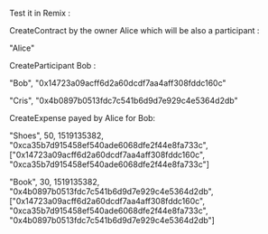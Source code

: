 Test it in Remix :

CreateContract by the owner Alice which will be also a participant :

"Alice"

CreateParticipant Bob :

"Bob", "0x14723a09acff6d2a60dcdf7aa4aff308fddc160c"

"Cris", "0x4b0897b0513fdc7c541b6d9d7e929c4e5364d2db"

CreateExpense payed by Alice for Bob:

"Shoes", 50, 1519135382, "0xca35b7d915458ef540ade6068dfe2f44e8fa733c", ["0x14723a09acff6d2a60dcdf7aa4aff308fddc160c", "0xca35b7d915458ef540ade6068dfe2f44e8fa733c"]

"Book", 30, 1519135382, "0x4b0897b0513fdc7c541b6d9d7e929c4e5364d2db", ["0x14723a09acff6d2a60dcdf7aa4aff308fddc160c", "0xca35b7d915458ef540ade6068dfe2f44e8fa733c", "0x4b0897b0513fdc7c541b6d9d7e929c4e5364d2db"]